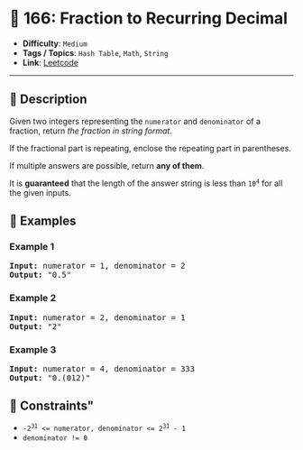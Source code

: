 # 🧩 166: Fraction to Recurring Decimal

- **Difficulty**: `Medium`
- **Tags / Topics**: `Hash Table`, `Math`, `String`
- **Link**: [Leetcode](https://leetcode.com/problems/fraction-to-recurring-decimal/)

---

## 📜 Description

<p>Given two integers representing the <code>numerator</code> and <code>denominator</code> of a fraction, return <em>the fraction in string format</em>.</p>

<p>If the fractional part is repeating, enclose the repeating part in parentheses.</p>

<p>If multiple answers are possible, return <strong>any of them</strong>.</p>

<p>It is <strong>guaranteed</strong> that the length of the answer string is less than <code>10<sup>4</sup></code> for all the given inputs.</p>




## 🧪 Examples

### Example 1
<pre>
<strong>Input:</strong> numerator = 1, denominator = 2
<strong>Output:</strong> &quot;0.5&quot;
</pre>


### Example 2
<pre>
<strong>Input:</strong> numerator = 2, denominator = 1
<strong>Output:</strong> &quot;2&quot;
</pre>


### Example 3
<pre>
<strong>Input:</strong> numerator = 4, denominator = 333
<strong>Output:</strong> &quot;0.(012)&quot;
</pre>




## 📌 Constraints"
<ul>
	<li><code>-2<sup>31</sup> &lt;=&nbsp;numerator, denominator &lt;= 2<sup>31</sup> - 1</code></li>
	<li><code>denominator != 0</code></li>
</ul>


